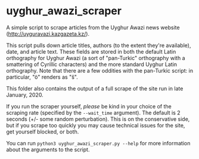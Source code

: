 # uyghur_awazi_scraper

A simple script to scrape articles from the Uyghur Awazi news website (http://uyguravazi.kazgazeta.kz/). 

This script pulls down article titles, authors (to the extent they're available), date, and article text. These fields are stored in both the default Latin orthography for Uyghur Awazi (a sort of "pan-Turkic" orthography with a smattering of Cyrillic characters) and the more standard Uyghur Latin orthography. Note that there are a few oddities with the pan-Turkic script: in particular, "ö" renders as "š".

This folder also contains the output of a full scrape of the site run in late January, 2020. 

If you run the scraper yourself, *please* be kind in your choice of the scraping rate (specified by the `--wait_time` argument). The default is 2 seconds (+/- some random perturbation). This is on the conservative side, but if you scrape too quickly you may cause technical issues for the site, get yourself blocked, or both.

You can run `python3 uyghur_awazi_scraper.py --help` for more information about the arguments to the script.